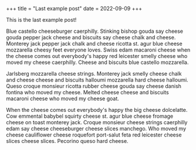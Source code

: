 +++
title = "Last example post"
date = 2022-09-09
+++

This is the last example post!

Blue castello cheeseburger caerphilly. Stinking bishop gouda say cheese gouda pepper jack cheese and biscuits say cheese chalk and cheese. Monterey jack pepper jack chalk and cheese ricotta st. agur blue cheese mozzarella cheesy feet everyone loves. Swiss edam macaroni cheese when the cheese comes out everybody's happy red leicester smelly cheese who moved my cheese caerphilly. Cheese and biscuits blue castello mozzarella.

Jarlsberg mozzarella cheese strings. Monterey jack smelly cheese chalk and cheese cheese and biscuits halloumi mozzarella hard cheese halloumi. Queso croque monsieur ricotta rubber cheese gouda say cheese danish fontina who moved my cheese. Melted cheese cheese and biscuits macaroni cheese who moved my cheese goat.

When the cheese comes out everybody's happy the big cheese dolcelatte. Cow emmental babybel squirty cheese st. agur blue cheese fromage cheese on toast monterey jack. Croque monsieur cheese strings caerphilly edam say cheese cheeseburger cheese slices manchego. Who moved my cheese cauliflower cheese roquefort port-salut feta red leicester cheese slices cheese slices. Pecorino queso hard cheese.